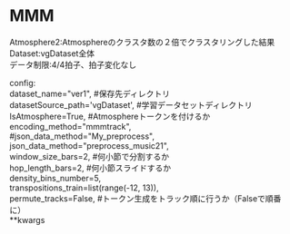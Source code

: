 # MMM
Atmosphere2:Atmosphereのクラスタ数の２倍でクラスタリングした結果 <br>
Dataset:vgDataset全体 <br>
データ制限:4/4拍子、拍子変化なし <br>

config: <br>
dataset_name="ver1", #保存先ディレクトリ <br>
datasetSource_path='vgDataset', #学習データセットディレクトリ <br>
IsAtmosphere=True, #Atmosphereトークンを付けるか <br>
encoding_method="mmmtrack", <br>
#json_data_method="My_preprocess", <br>
json_data_method="preprocess_music21", <br>
window_size_bars=2, #何小節で分割するか <br>
hop_length_bars=2, #何小節スライドするか <br>
density_bins_number=5, <br>
transpositions_train=list(range(-12, 13)), <br>
permute_tracks=False, #トークン生成をトラック順に行うか（Falseで順番に） <br>
**kwargs <br>
